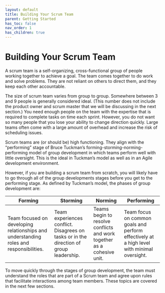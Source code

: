 ```yaml
---
layout: default
title: Building Your Scrum Team
parent: Getting Started
has_toc: false
nav_order: 1
has_children: true
---
```


# Building Your Scrum Team

A scrum team is a self-organizing, cross-functional group of people working together to achieve a goal. The team comes together to do work and solve problems. 
They are not reliant on others to direct them, and they keep each other accountable. 

The size of scrum team varies from group to group. Somewhere between 3 and 9 people is generally considered ideal. (This number does not include the product 
owner and scrum master that we will be discussing in the next section.) You need enough people on the team with the expertise that is required to complete 
tasks on time each sprint. However, you do not want so many people that you lose your ability to change direction quickly. Large teams often come with a 
large amount of overhead and increase the risk of scheduling issues.

Scrum teams are (or should be) high functioning. They align with the “performing” stage of Bruce Tuckman’s forming-storming-norming-performing model of 
group development in which teams perform well with little oversight. This is the ideal in Tuckman’s model as well as in an Agile development environment.

However, if you are building a scrum team from scratch, you will likely have to go through all of the group developments stages before you get to the 
performing stage. As defined by Tuckman’s model, the phases of group development are:

| Forming | Storming | Norming| Performing|
|---------|----------|--------|-----------|
| Team focused on developing relationships and understanding roles and responsibilities. | Team experiences conflict. Disagrees on tasks or in the direction of group leadership. | Teams begin to resolve conflicts and work together as a cohesive unit. | Team focus on common goals and perform effectively at a high level with minimal oversight. |

To move quickly through the stages of group development, the team must understand the roles that are part of a Scrum team and agree upon rules 
that facilitate interactions among team members. These topics are covered in the next few sections.
